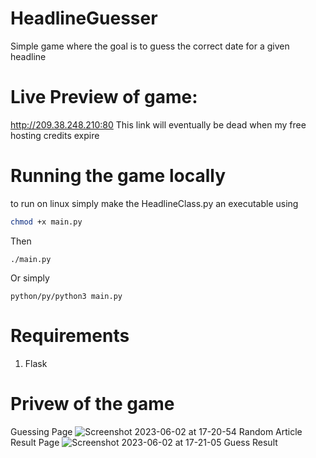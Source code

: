 # HeadlineGuesser
Simple game where the goal is to guess the correct date for a given headline

# Live Preview of game:
http://209.38.248.210:80
This link will eventually be dead when my free hosting credits expire

# Running the game locally
to run on linux simply make the HeadlineClass.py an executable using
```bash
chmod +x main.py
```
Then 
```
./main.py
```
Or simply
```
python/py/python3 main.py
```

# Requirements 
1. Flask


# Privew of the game
Guessing Page
![Screenshot 2023-06-02 at 17-20-54 Random Article](https://github.com/sashamorecode/HeadlineGuesser/assets/34610924/90bf3707-f264-4369-a775-03f389419e53)
Result Page
![Screenshot 2023-06-02 at 17-21-05 Guess Result](https://github.com/sashamorecode/HeadlineGuesser/assets/34610924/55c64e3f-a13b-464e-b3aa-42687589cd8f)
